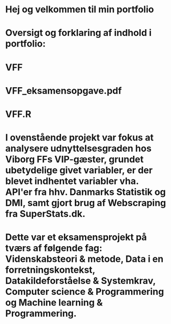 # Hej og velkommen til min portfolio

# Oversigt og forklaring af indhold i portfolio:
#     VFF
#       VFF_eksamensopgave.pdf
#       VFF.R

# I ovenstående projekt var fokus at analysere udnyttelsesgraden hos Viborg FFs VIP-gæster, grundet ubetydelige givet variabler, er der blevet indhentet variabler vha. API'er fra hhv. Danmarks Statistik og DMI, samt gjort brug af Webscraping fra SuperStats.dk.
# 
# Dette var et eksamensprojekt på tværs af følgende fag: Videnskabsteori & metode, Data i en forretningskontekst, Datakildeforståelse & Systemkrav, Computer science & Programmering og Machine learning & Programmering.
